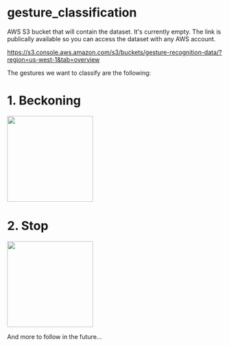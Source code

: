 # gesture_classification
AWS S3 bucket that will contain the dataset. It's currently empty. The link is publically available so you can access the dataset with any AWS account.

https://s3.console.aws.amazon.com/s3/buckets/gesture-recognition-data/?region=us-west-1&tab=overview

The gestures we want to classify are the following:

# 1. Beckoning

<img src="https://external-content.duckduckgo.com/iu/?u=https%3A%2F%2Fthumbs.dreamstime.com%2Fz%2Fstop-hand-sign-14553486.jpg&f=1&nofb=1" width="200" height="200" />

# 2. Stop

<img src="https://external-content.duckduckgo.com/iu/?u=https%3A%2F%2Fthumbs.dreamstime.com%2Fz%2Fstop-hand-sign-14553486.jpg&f=1&nofb=1" width="200" height="200" />

And more to follow in the future...
